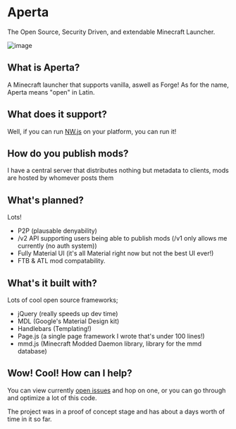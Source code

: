 # Aperta

The Open Source, Security Driven, and extendable Minecraft Launcher.

![image](https://sc-cdn.scaleengine.net/i/e8d0fea02f6084314b7924fb951db363.png)

## What is Aperta?

A Minecraft launcher that supports vanilla, aswell as Forge!
As for the name, Aperta means "open" in Latin.

## What does it support?

Well, if you can run [NW.js](https://github.com/nwjs/nw.js) on your platform, you can run it!

## How do you publish mods?

I have a central server that distributes nothing but metadata to clients, mods are hosted
by whomever posts them

## What's planned?

Lots!

* P2P (plausable denyability)
* /v2 API supporting users being able to publish mods (/v1 only allows me currently (no auth system))
* Fully Material UI (it's all Material right now but not the best UI ever!)
* FTB & ATL mod compatability.

## What's it built with?

Lots of cool open source frameworks;

* jQuery (really speeds up dev time)
* MDL (Google's Material Design kit)
* Handlebars (Templating!)
* Page.js (a single page framework I wrote that's under 100 lines!)
* mmd.js (Minecraft Modded Daemon library, library for the mmd database)


## Wow! Cool! How can I help?

You can view currently [open issues](https://github.com/jaredallard/aperta) and hop
on one, or you can go through and optimize a lot of this code.

The project was in a proof of concept stage and has about a days worth of time in it so far.
